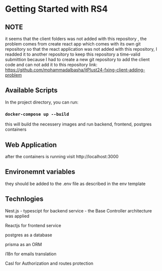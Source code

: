 # Getting Started with RS4

## NOTE

it seems that the client folders was not added with this repository , the problem comes from create react app which comes with its own git repository so that the react application was not added with this repository,
I readded it to another repository to keep this repository a time-valid submittion because I had to create a new git repository to add the client code and can not add it to this repository
link: https://github.com/mohammadalbasha/itPlust24-fxing-client-adding-problem

## Available Scripts

In the project directory, you can run:

### `docker-compose up --build`

this will build the necessery images and run backend, frontend, postgres containers

## Web Application

after the containers is running
visit http://localhost:3000

## Environemnt variables

they should be added to the .env file as described in the env template

## Technlogies

Nest.js - typescipt for backend service - the Base Controller architecture was applied

Reactjs for frontend service

postgres as a database

prisma as an ORM

i18n for emails translation

Casl for Authorization and routes protection
